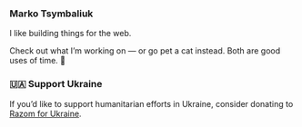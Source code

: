 ### Marko Tsymbaliuk

I like building things for the web.

Check out what I’m working on — or go pet a cat instead. Both are good uses of time. 🐾

### 🇺🇦 Support Ukraine
If you’d like to support humanitarian efforts in Ukraine, consider donating to [Razom for Ukraine](https://www.razomforukraine.org/).

<!--
<br/>
[![LinkedIn](https://img.shields.io/badge/LinkedIn-0077B5?style=for-the-badge&logo=linkedin&logoColor=white)](https://www.linkedin.com/in/marko-tsymbaliuk-55615430b/)
[![GitHub](https://img.shields.io/badge/GitHub-100000?style=for-the-badge&logo=github&logoColor=white)](https://github.com/mrktsm)
[![Email](https://img.shields.io/badge/Gmail-D14836?style=for-the-badge&logo=gmail&logoColor=white)](mailto:tsymma01@gettysburg.edu)
[![Website](https://img.shields.io/badge/Personal_Website-FF6600?style=for-the-badge&logo=M&logoColor=white)](https://www.markotsymbaluk.com)
[![Support Ukraine](https://img.shields.io/badge/Support-Ukraine-FFD700?style=for-the-badge&labelColor=FFD700&color=0057B7)](https://www.razomforukraine.org/)
-->




<!---
Feel free to explore my repositories, open issues, or reach out to me for collaboration opportunities or questions!


mrktsm/mrktsm is a ✨ special ✨ repository because its `README.md` (this file) appears on your GitHub profile.
You can click the Preview link to take a look at your changes.
--->



